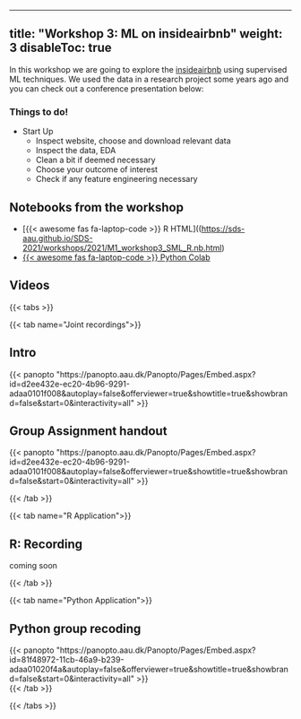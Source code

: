 
---
title: "Workshop 3: ML on insideairbnb"
weight: 3
disableToc: true
---


In this workshop we are going to explore the [insideairbnb](http://insideairbnb.com/) using supervised ML techniques.
We used the data in a research project some years ago and you can check out a conference presentation below:

### Things to do!

- Start Up
  - Inspect website, choose and download relevant data
  - Inspect the data, EDA
  - Clean a bit if deemed necessary
  - Choose your outcome of interest
  - Check if any feature engineering necessary

## Notebooks from the workshop

* [{{< awesome fas fa-laptop-code >}} R HTML]((https://sds-aau.github.io/SDS-2021/workshops/2021/M1_workshop3_SML_R.nb.html)
* [{{< awesome fas fa-laptop-code >}} Python Colab](https://colab.research.google.com/github/SDS-AAU/SDS-master/blob/master/M1/Notebooks/workshops/M1_W3_nb_py.ipynb)




<!---
### Schedule for the workshop

| Time        | Activity                                                              |
|-------------|-----------------------------------------------------------------------|
| 9:10-9:45   | Work in groups on Dimensionality reduction |
| 10:00-10:15 | Explore issues and discuss                |
| 10:15-11:00 | Work in groups on Clustering questions                                                 |
| 11:10-11:45 | Discuss solutions and explore alternative analyses split                                          |
| 11:45-12:00 | Hand out Peergrade assignment                                         |                                    |


## In class Notebooks

* R team [:::: HERE ::::](https://sds-aau.github.io/SDS-2021/workshops/2021/M1_workshop2_UML_R.nb.html)

--->


## Videos

{{< tabs >}}

{{< tab name="Joint recordings">}}
  <h2>Intro</h2>
  {{< panopto  "https://panopto.aau.dk/Panopto/Pages/Embed.aspx?id=d2ee432e-ec20-4b96-9291-adaa0101f008&autoplay=false&offerviewer=true&showtitle=true&showbrand=false&start=0&interactivity=all" >}}

 <h2>Group Assignment handout</h2>
  {{< panopto  "https://panopto.aau.dk/Panopto/Pages/Embed.aspx?id=d2ee432e-ec20-4b96-9291-adaa0101f008&autoplay=false&offerviewer=true&showtitle=true&showbrand=false&start=0&interactivity=all" >}}


{{< /tab >}}



{{< tab name="R Application">}}
<div>

  <h2>R: Recording</h2>
 
 coming soon

</div>
{{< /tab >}}



{{< tab name="Python Application">}}
<div>
  
  
  <h2>Python group recoding </h2>
  {{< panopto "https://panopto.aau.dk/Panopto/Pages/Embed.aspx?id=81f48972-11cb-46a9-b239-adaa01020f4a&autoplay=false&offerviewer=true&showtitle=true&showbrand=false&start=0&interactivity=all" >}}
</div>
{{< /tab >}}

{{< /tabs >}}


